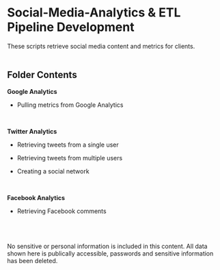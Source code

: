# Social-Media-Analytics & ETL Pipeline Development
These scripts retrieve social media content and metrics for clients.
<br>
<br>
## Folder Contents<br>

**Google Analytics** <br>

* Pulling metrics from Google Analytics <br>

<br>

**Twitter Analytics** <br>

* Retrieving tweets from a single user <br>

* Retrieving tweets from multiple users <br>

* Creating a social network <br>

<br>

**Facebook Analytics** <br>

* Retrieving Facebook comments

<br>
<br>
<br>
No sensitive or personal information is included in this content.  All data shown here is publically accessible, passwords and sensitive information has been deleted.
